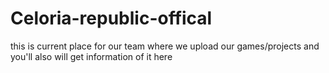 # Celoria-republic-offical
this is current place for our team where we upload our games/projects and you'll also will get information of it here


